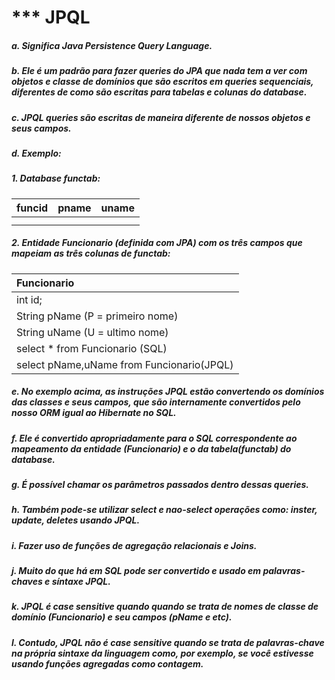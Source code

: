 # *** JPQL
##### a. Significa Java Persistence Query Language.
##### b. Ele é um padrão para fazer queries do JPA que nada tem a ver com objetos e classe de domínios que são escritos em queries sequenciais, diferentes de como são escritas para tabelas e colunas do database.
##### c. JPQL queries são escritas de maneira diferente de nossos objetos e seus campos.
##### d. Exemplo:
##### 1. Database functab: 
|   funcid   |  pname  |    uname    |
| :---         |     :---:      |          ---: |
|   |      |    |
|      |       |      |


##### 2. Entidade Funcionario (definida com JPA) com os três campos que mapeiam as três colunas de functab:
|   Funcionario     | 
| :---         |
| int id;   |
| String pName  (P = primeiro nome)   |
| String uName  (U = ultimo nome)   |
| select * from Funcionario (SQL)|
| select pName,uName from Funcionario(JPQL)   |

##### e. No exemplo acima, as instruções JPQL estão convertendo os domínios das classes e seus campos, que são internamente convertidos pelo nosso ORM igual ao Hibernate no SQL.
##### f. Ele é convertido apropriadamente para o SQL correspondente ao mapeamento da entidade (Funcionario) e o da tabela(functab) do database.
##### g. É possível chamar os parâmetros passados dentro dessas queries.
##### h. Também pode-se utilizar select e nao-select operações como: inster, update, deletes usando JPQL.
##### i. Fazer uso de funções de agregação relacionais e Joins.
##### j. Muito do que há em SQL pode ser convertido e usado em palavras-chaves e síntaxe JPQL.
##### k. JPQL é case sensitive quando quando se trata de nomes de classe de domínio (Funcionario) e seu campos (pName e etc).
##### l. Contudo, JPQL não é case sensitive quando se trata de palavras-chave na própria sintaxe da linguagem como, por exemplo, se você estivesse usando funções agregadas como contagem.
